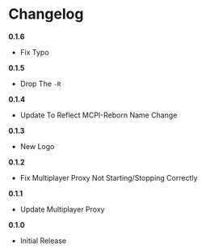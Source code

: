 # Changelog

**0.1.6**
* Fix Typo

**0.1.5**
* Drop The ``-R``

**0.1.4**
* Update To Reflect MCPI-Reborn Name Change

**0.1.3**
* New Logo

**0.1.2**
* Fix Multiplayer Proxy Not Starting/Stopping Correctly

**0.1.1**
* Update Multiplayer Proxy

**0.1.0**
* Initial Release
